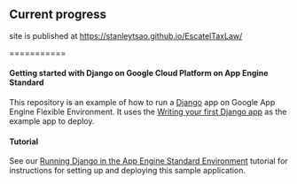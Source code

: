 ## Current progress
site is published at https://stanleytsao.github.io/EscatelTaxLaw/

===========

#### Getting started with Django on Google Cloud Platform on App Engine Standard

This repository is an example of how to run a [Django](https://www.djangoproject.com/) 
app on Google App Engine Flexible Environment. It uses the 
[Writing your first Django app](https://docs.djangoproject.com/en/1.9/intro/tutorial01/) as the 
example app to deploy.


#### Tutorial
See our [Running Django in the App Engine Standard Environment](https://cloud.google.com/python/django/appengine) tutorial for instructions for setting up and deploying this sample application.
